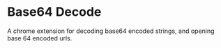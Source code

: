 # Base64 Decode
A chrome extension for decoding base64 encoded strings, and opening base 64 encoded urls.
